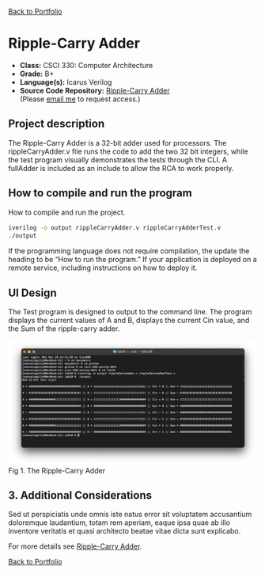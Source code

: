 [Back to Portfolio](./)

Ripple-Carry Adder
===============

-   **Class:** CSCI 330: Computer Architecture
-   **Grade:** B+
-   **Language(s):** Icarus Verilog
-   **Source Code Repository:** [Ripple-Carry Adder](https://github.com/ThunderboltG/RC-Adder)  
    (Please [email me](mailto:example@csustudent.net?subject=GitHub%20Access) to request access.)

## Project description

The Ripple-Carry Adder is a 32-bit adder used for processors. The rippleCarryAdder.v file runs the code to add the two 32 bit integers, while the test program visually demonstrates the tests through the CLI. A fullAdder is included as an include to allow the RCA to work properly.

## How to compile and run the program

How to compile and run the project.

```bash
iverilog -o output rippleCarryAdder.v rippleCarryAdderTest.v 
./output
```

If the programming language does not require compilation, the update the heading to be “How to run the program.” If your application is deployed on a remote service, including instructions on how to deploy it.

## UI Design

The Test program is designed to output to the command line. The program displays the current values of A and B, displays the current Cin value, and the Sum of the ripple-carry adder.

![screenshot](rca/rcatest.png)  
Fig 1. The Ripple-Carry Adder

## 3. Additional Considerations

Sed ut perspiciatis unde omnis iste natus error sit voluptatem accusantium doloremque laudantium, totam rem aperiam, eaque ipsa quae ab illo inventore veritatis et quasi architecto beatae vitae dicta sunt explicabo. 

For more details see [Ripple-Carry Adder](https://github.com/ThunderboltG/RC-Adder).

[Back to Portfolio](./)